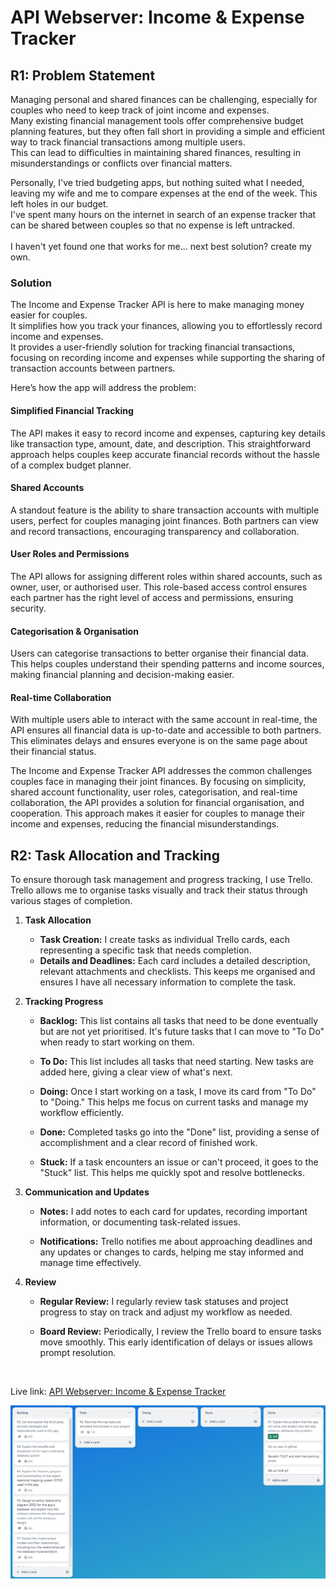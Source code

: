 # API Webserver: Income & Expense Tracker

## R1: Problem Statement

Managing personal and shared finances can be challenging, especially for couples who need to keep track of joint income and expenses. <br>
Many existing financial management tools offer comprehensive budget planning features, but they often fall short in providing a simple and efficient way to track financial transactions among multiple users. <br>
This can lead to difficulties in maintaining shared finances, resulting in misunderstandings or conflicts over financial matters.

Personally, I've tried budgeting apps, but nothing suited what I needed, leaving my wife and me to compare expenses at the end of the week. This left holes in our budget. <br>
I've spent many hours on the internet in search of an expense tracker that can be shared between couples so that no expense is left untracked. <br><br>
I haven't yet found one that works for me... next best solution? create my own.

### Solution

The Income and Expense Tracker API is here to make managing money easier for couples. <br>
It simplifies how you track your finances, allowing you to effortlessly record income and expenses. <br>
It provides a user-friendly solution for tracking financial transactions, focusing on recording income and expenses while supporting the sharing of transaction accounts between partners. <br>

Here’s how the app will address the problem:

#### Simplified Financial Tracking

The API makes it easy to record income and expenses, capturing key details like transaction type, amount, date, and description. This straightforward approach helps couples keep accurate financial records without the hassle of a complex budget planner.

#### Shared Accounts

A standout feature is the ability to share transaction accounts with multiple users, perfect for couples managing joint finances. Both partners can view and record transactions, encouraging transparency and collaboration.

#### User Roles and Permissions

The API allows for assigning different roles within shared accounts, such as owner, user, or authorised user. This role-based access control ensures each partner has the right level of access and permissions, ensuring security.

#### Categorisation & Organisation

Users can categorise transactions to better organise their financial data. This helps couples understand their spending patterns and income sources, making financial planning and decision-making easier.

#### Real-time Collaboration

With multiple users able to interact with the same account in real-time, the API ensures all financial data is up-to-date and accessible to both partners. This eliminates delays and ensures everyone is on the same page about their financial status.

The Income and Expense Tracker API addresses the common challenges couples face in managing their joint finances. By focusing on simplicity, shared account functionality, user roles, categorisation, and real-time collaboration, the API provides a solution for financial organisation, and cooperation. This approach makes it easier for couples to manage their income and expenses, reducing the financial misunderstandings.

## R2: Task Allocation and Tracking

To ensure thorough task management and progress tracking, I use Trello. <br>
Trello allows me to organise tasks visually and track their status through various stages of completion.

1. <b>Task Allocation</b>

   - <b>Task Creation:</b> I create tasks as individual Trello cards, each representing a specific task that needs completion.
   - <b>Details and Deadlines:</b> Each card includes a detailed description, relevant attachments and checklists. This keeps me organised and ensures I have all necessary information to complete the task.

2. <b>Tracking Progress</b>

   - <b>Backlog:</b> This list contains all tasks that need to be done eventually but are not yet prioritised. It's future tasks that I can move to "To Do" when ready to start working on them.

   - <b>To Do:</b> This list includes all tasks that need starting. New tasks are added here, giving a clear view of what's next.

   - <b>Doing:</b> Once I start working on a task, I move its card from "To Do" to "Doing." This helps me focus on current tasks and manage my workflow efficiently.

   - <b>Done:</b> Completed tasks go into the "Done" list, providing a sense of accomplishment and a clear record of finished work.

   - <b>Stuck:</b> If a task encounters an issue or can't proceed, it goes to the "Stuck" list. This helps me quickly spot and resolve bottlenecks.

3. <b>Communication and Updates</b>

   - <b>Notes:</b> I add notes to each card for updates, recording important information, or documenting task-related issues.

   - <b>Notifications:</b> Trello notifies me about approaching deadlines and any updates or changes to cards, helping me stay informed and manage time effectively.

4. <b>Review</b>

   - <b>Regular Review:</b> I regularly review task statuses and project progress to stay on track and adjust my workflow as needed.

   - <b>Board Review:</b> Periodically, I review the Trello board to ensure tasks move smoothly. This early identification of delays or issues allows prompt resolution.

<br>

Live link: [API Webserver: Income & Expense Tracker](https://trello.com/b/Xe5Zb2LJ)

<p align="center">
    <img src="docs/screenshots/planning/planning_stage.JPG"/>
</p>
